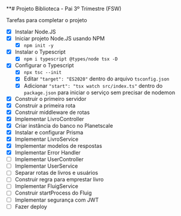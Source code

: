 **# Projeto Biblioteca - Pai 3º Trimestre (FSW)

Tarefas para completar o projeto

- [x] Instalar Node.JS
- [x] Iniciar projeto Node.JS usando NPM
  - [x] `npm init -y`
- [x] Instalar o Typescript
  - [x] `npm i typescript @types/node tsx -D`
- [x] Configurar o Typescript
  - [x] `npx tsc --init`
  - [x] Editar `"target": "ES2020"` dentro do arquivo `tsconfig.json`
  - [x] Adicionar `"start": "tsx watch src/index.ts"` dentro do `package.json` para iniciar o serviço sem precisar de nodemon
- [x] Construir o primeiro servidor
- [x] Construir a primeira rota
- [x] Construir middleware de rotas
- [x] Implementar LivroController
- [x] Criar instância do banco no Planetscale
- [x] Instalar e configurar Prisma
- [x] Implementar LivroService
- [x] Implementar modelos de respostas
- [x] Implementar Error Handler
- [ ] Implementar UserController
- [ ] Implementar UserService
- [ ] Separar rotas de livros e usuários
- [ ] Construir regra para emprestar livro
- [ ] Implementar FluigService
- [ ] Construir startProcess do Fluig
- [ ] Implementar segurança com JWT
- [ ] Fazer deploy